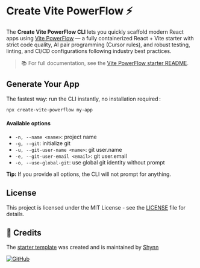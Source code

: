 # Create Vite PowerFlow ⚡

The **Create Vite PowerFlow CLI** lets you quickly scaffold modern React apps using [Vite PowerFlow](https://github.com/shynnobi/vite-powerflow) — a fully containerized React + Vite starter with strict code quality, AI pair programming (Cursor rules), and robust testing, linting, and CI/CD configurations following industry best practices.

> 📚 For full documentation, see the [Vite PowerFlow starter README](https://github.com/shynnobi/vite-powerflow#readme).

## Generate Your App

The fastest way: run the CLI instantly, no installation required :

```bash
npx create-vite-powerflow my-app
```

#### **Available options**

- `-n, --name <name>`: project name
- `-g, --git`: initialize git
- `-u, --git-user-name <name>`: git user.name
- `-e, --git-user-email <email>`: git user.email
- `-o, --use-global-git`: use global git identity without prompt

**Tip:** If you provide all options, the CLI will not prompt for anything.

## License

This project is licensed under the MIT License - see the [LICENSE](LICENSE) file for details.

## 👤 Credits

The [starter template](https://github.com/shynnobi/vite-powerflow) was created and is maintained by [Shynn](https://github.com/shynnobi)

[![GitHub](https://img.shields.io/badge/GitHub-shynnobi-24292e.svg?style=for-the-badge&logo=github)](https://github.com/shynnobi)
